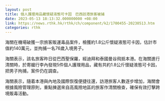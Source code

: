 ```yaml
---
layout: post
title: 個人護理用品藏懷疑液態可卡因　巴西訪港旅客被捕
date: 2023-05-13 18:13:32.000000000 +08:00
link: https://news.rthk.hk/rthk/ch/component/k2/1700455-20230513.htm
categories: rthk
---
```


海關在機場破獲一宗旅客販運毒品案件，檢獲約1.8公斤懷疑液態可卡因，估計市值約140萬元，並拘捕一名76歲入境男子。

海關表示，該名旅客昨日從巴西聖保羅，經迪拜和泰國曼谷飛抵本港。在海關進行清關時，於寄艙行李內發現5件個人護理用品，藏有共約1.8公斤懷疑液態可卡因，把男子拘捕，案件仍在調查。

海關表示，隨着本港與內地及國際恢復便捷往還，訪港旅客人數逐步增加，海關會根據風險管理原則，重點揀選來自高風險地區的旅客作清關檢查，確保有效打擊跨境販毒活動。
